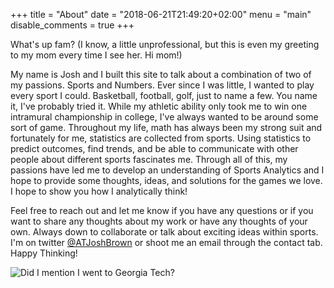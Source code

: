 +++
title = "About"
date = "2018-06-21T21:49:20+02:00"
menu = "main"
disable_comments = true
+++

What's up fam? (I know, a little unprofessional, but this is even my greeting to my mom every time I see her. Hi mom!) 

My name is Josh and I built this site to talk about a combination of two of my passions. Sports and Numbers. Ever since I was little, I wanted to play every sport I could. Basketball, football, golf, just to name a few. You name it, I've probably tried it. While my athletic ability only took me to win one intramural championship in college, I've always wanted to be around some sort of game. Throughout my life, math has always been my strong suit and fortunately for me, statistics are collected from sports. Using statistics to predict outcomes, find trends, and be able to communicate with other people about different sports fascinates me. Through all of this, my passions have led me to develop an understanding of Sports Analytics and I hope to provide some thoughts, ideas, and solutions for the games we love. I hope to show you how I analytically think! 

Feel free to reach out and let me know if you have any questions or if you want to share any thoughts about my work or have any thoughts of your own. Always down to collaborate or talk about exciting ideas within sports. I'm on twitter <a href="http://www.twitter.com/ATJoshBrown">@ATJoshBrown</a> or shoot me an email through the contact tab. Happy Thinking!

<img src="/AboutPicture.jpg" alt="Did I mention I went to Georgia Tech?" />